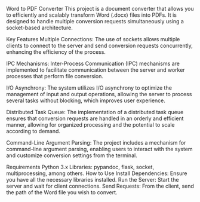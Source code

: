 Word to PDF Converter
This project is a document converter that allows you to efficiently and scalably transform Word (.docx) files into PDFs. It is designed to handle multiple conversion requests simultaneously using a socket-based architecture.

Key Features
Multiple Connections: The use of sockets allows multiple clients to connect to the server and send conversion requests concurrently, enhancing the efficiency of the process.

IPC Mechanisms: Inter-Process Communication (IPC) mechanisms are implemented to facilitate communication between the server and worker processes that perform file conversion.

I/O Asynchrony: The system utilizes I/O asynchrony to optimize the management of input and output operations, allowing the server to process several tasks without blocking, which improves user experience.

Distributed Task Queue: The implementation of a distributed task queue ensures that conversion requests are handled in an orderly and efficient manner, allowing for organized processing and the potential to scale according to demand.

Command-Line Argument Parsing: The project includes a mechanism for command-line argument parsing, enabling users to interact with the system and customize conversion settings from the terminal.

Requirements
Python 3.x
Libraries: pypandoc, flask, socket, multiprocessing, among others.
How to Use
Install Dependencies: Ensure you have all the necessary libraries installed.
Run the Server: Start the server and wait for client connections.
Send Requests: From the client, send the path of the Word file you wish to convert.
